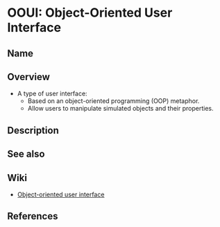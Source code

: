 # OOUI: Object-Oriented User Interface

## Name

## Overview
- A type of user interface:
   - Based on an object-oriented programming (OOP) metaphor.
   - Allow users to manipulate simulated objects and their properties.

## Description

## See also

## Wiki
- [Object-oriented user interface](https://en.wikipedia.org/wiki/Object-oriented_user_interface)

## References
